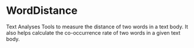 # WordDistance
Text Analyses Tools
to measure the distance of two words in a text body. It also helps calculate the co-occurrence rate of two words in a given text body.

